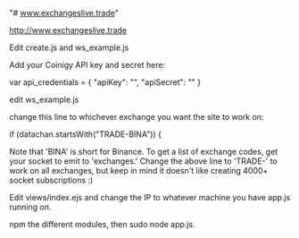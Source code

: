 "# www.exchangeslive.trade"

http://www.exchangeslive.trade

Edit create.js and ws_example.js

Add your Coinigy API key and secret here:

 var api_credentials = {
        "apiKey": "",
        "apiSecret": ""
    } 

edit ws_example.js

change this line to whichever exchange you want the site to work on:

if (datachan.startsWith("TRADE-BINA")) {

Note that 'BINA' is short for Binance. To get a list of exchange codes, get your socket to emit to 'exchanges.' Change the above line to 'TRADE-' to work on all exchanges, but keep in mind it doesn't like creating 4000+ socket subscriptions :)

Edit views/index.ejs and change the IP to whatever machine you have app.js running on.

npm the different modules, then sudo node app.js.
